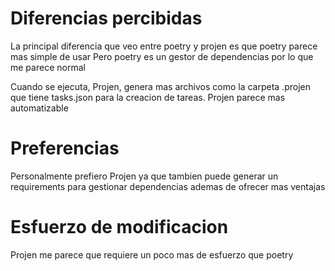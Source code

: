 # Diferencias percibidas

La principal diferencia que veo entre poetry y projen es que poetry parece mas simple de usar
Pero poetry es un gestor de dependencias por lo que me parece normal

Cuando se ejecuta, Projen, genera mas archivos como la carpeta .projen que tiene tasks.json para la creacion de tareas.
Projen parece mas automatizable

# Preferencias

Personalmente prefiero Projen ya que tambien puede generar un requirements para gestionar dependencias ademas de ofrecer mas ventajas


# Esfuerzo de modificacion
Projen me parece que requiere un poco mas de esfuerzo que poetry


